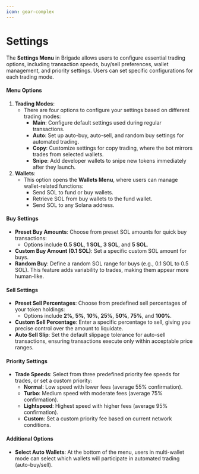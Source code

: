 ```yaml
---
icon: gear-complex
---
```


# Settings

The **Settings Menu** in Brigade allows users to configure essential trading options, including transaction speeds, buy/sell preferences, wallet management, and priority settings. Users can set specific configurations for each trading mode.

#### Menu Options

1. **Trading Modes**:
   * There are four options to configure your settings based on different trading modes:
     * **Main**: Configure default settings used during regular transactions.
     * **Auto**: Set up auto-buy, auto-sell, and random buy settings for automated trading.
     * **Copy**: Customize settings for copy trading, where the bot mirrors trades from selected wallets.
     * **Snipe**: Add developer wallets to snipe new tokens immediately after they launch.
2. **Wallets**:
   * This option opens the **Wallets Menu**, where users can manage wallet-related functions:
     * Send SOL to fund or buy wallets.
     * Retrieve SOL from buy wallets to the fund wallet.
     * Send SOL to any Solana address.

#### Buy Settings

* **Preset Buy Amounts**: Choose from preset SOL amounts for quick buy transactions:
  * Options include **0.5 SOL**, **1 SOL**, **3 SOL**, and **5 SOL**.
* **Custom Buy Amount (0.1 SOL)**: Set a specific custom SOL amount for buys.
* **Random Buy**: Define a random SOL range for buys (e.g., 0.1 SOL to 0.5 SOL). This feature adds variability to trades, making them appear more human-like.

#### Sell Settings

* **Preset Sell Percentages**: Choose from predefined sell percentages of your token holdings:
  * Options include **2%**, **5%**, **10%**, **25%**, **50%**, **75%**, and **100%**.
* **Custom Sell Percentage**: Enter a specific percentage to sell, giving you precise control over the amount to liquidate.
* **Auto Sell Slip**: Set the default slippage tolerance for auto-sell transactions, ensuring transactions execute only within acceptable price ranges.

#### Priority Settings

* **Trade Speeds**: Select from three predefined priority fee speeds for trades, or set a custom priority:
  * **Normal**: Low speed with lower fees (average 55% confirmation).
  * **Turbo**: Medium speed with moderate fees (average 75% confirmation).
  * **Lightspeed**: Highest speed with higher fees (average 95% confirmation).
  * **Custom**: Set a custom priority fee based on current network conditions.

#### Additional Options

* **Select Auto Wallets**: At the bottom of the menu, users in multi-wallet mode can select which wallets will participate in automated trading (auto-buy/sell).
